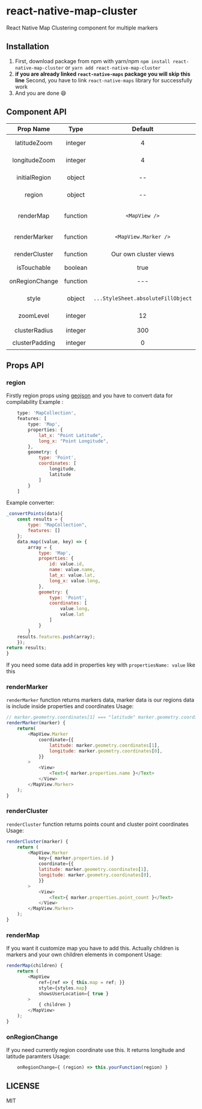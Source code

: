 # react-native-map-cluster
React Native Map Clustering component for multiple markers 

## Installation
1. First, download package from npm with yarn/npm
`npm install react-native-map-cluster`  or `yarn add react-native-map-cluster`
2. **if you are already linked `react-native-maps` package you will skip this line**
Second, you have to link `react-native-maps` library for successfully work
3. And you are done 😄 

## Component API 
| Prop Name  | Type  | Default  | Required | Note  |
|:-:|:-:|:-:|:-:|---|
| latitudeZoom | integer  | 4  |👍| This is latitudeDelta number between 1 and 10 is required 
| longitudeZoom  | integer  | 4  |👍| This for longitudeDelta number between 1 and 10 is required
| initialRegion  | object  | --  |👍| That is requirement for maps initial region |
| region | object | -- |👍| This is for markers coordinates data #lookthatapi | 
| renderMap | function | `<MapView />` |🐸| You have to add a map view with a child if you want to customize map view |
| renderMarker | function | `<MapView.Marker />` |🐸 / 👍| If you want to customize markers you have to add to props |
| renderCluster | function | Our own cluster views |🐸 / 👍| If you want to customize marker clusters you have to add to props |
| isTouchable | boolean | true |🐸| http://i.giphy.com/pWNvoO3IdudYA.gif |
| onRegionChange | function | --- | as you wish | If you need currently region data you have to add this |
| style | object | `...StyleSheet.absoluteFillObject` |🐸 / 👍| If you need styling map you have to add this. |
| zoomLevel| integer | 12 |🐸| It indicates the last click on these clusters |
| clusterRadius | integer | 300 |🐸 / 👍| It's determine clusters point count |
| clusterPadding | integer | 0 |🐸 / 👍| It's determine clusters closenes |
## Props API
### region
Firstly region props using [geojson](http://geojson.org/geojson-spec.html) and you have to convert data for compilability 
Example : 
```javascript
    type: 'MapCollection',
    features: [
        type: 'Map',
        properties: {
            lat_x: "Point Latitude",
            long_x: "Point Longitude",
        },
        geometry: {
            type: 'Point',
            coordinates: [
                longitude,
                latitude
            ]
        }
    ]
```
Example converter:
```javascript 
_convertPoints(data){
    const results = {
        type: "MapCollection",
        features: []
    };
    data.map((value, key) => {
        array = {
            type: 'Map',
            properties: {
                id: value.id,
                name: value.name,
                lat_x: value.lat,
                long_x: value.long,
            },
            geometry: {
                type: 'Point',
                coordinates: [
                    value.long,
                    value.lat
                ]
            }
        }
    results.features.push(array);
    });
return results;
}
```
If you need some data add in properties key with `propertiesName: value` like this

### renderMarker
`renderMarker` function returns markers data, marker data is our regions data is include inside properties and coordinates 
Usage:
```javascript
// marker.geometry.coordinates[1] === "latitude" marker.geometry.coordinates[0] === "latitude"
renderMarker(marker) {
    return(
        <MapView.Marker                 
            coordinate={{
                latitude: marker.geometry.coordinates[1],
                longitude: marker.geometry.coordinates[0],
            }}
        >
            <View>
                <Text>{ marker.properties.name }</Text>
            </View>
        </MapView.Marker>
    );
}
```

### renderCluster
`renderCluster` function returns points count and cluster point coordinates
Usage: 
```javascript
renderCluster(marker) {
    return (
        <MapView.Marker
            key={ marker.properties.id }
            coordinate={{
            latitude: marker.geometry.coordinates[1],
            longitude: marker.geometry.coordinates[0],
            }}
        >
            <View>
                <Text>{ marker.properties.point_count }</Text>
            </View>
        </MapView.Marker>
    );
}
```

### renderMap
If you want it customize map you have to add this. Actually children is markers and your own children elements in component
Usage: 
```javascript 
renderMap(children) {
    return (
        <MapView
            ref={ref => { this.map = ref; }}
            style={styles.map}
            showsUserLocation={ true }
        >
            { children }
        </MapView>
    );
}
```
### onRegionChange
If you need currently region coordinate use this. It returns longitude and latitude paramters
Usage: 
```javascript 
    onRegionChange={ (region) => this.yourFunction(region) }
```
## LICENSE
MIT
